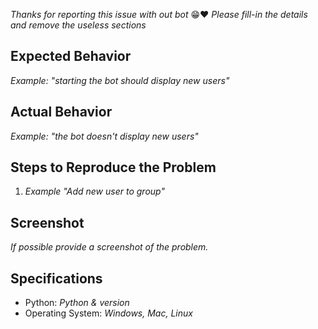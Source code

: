 *Thanks for reporting this issue with out bot* 😁❤️
*Please fill-in the details and remove the useless sections*

## Expected Behavior
*Example: "starting the bot should display new users"*

## Actual Behavior
*Example: "the bot doesn't display new users"*

## Steps to Reproduce the Problem

  1. *Example "Add new user to group"*

## Screenshot
*If possible provide a screenshot of the problem.*

## Specifications

  - Python: *Python & version*
  - Operating System: *Windows, Mac, Linux*


